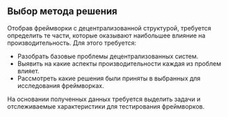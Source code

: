 ## Выбор метода решения

Отобрав фреймворки с децентрализованной структурой, требуется определить те части, которые оказывают наибольшее влияние на производительность. Для этого требуется:
- Разобрать базовые проблемы децентрализованных систем.
- Выявить на какие аспекты производительности каждая из проблем влияет.
- Рассмотреть какие решения были приняты в выбранных для исследования фреймворках.

На основании полученных данных требуется выделить задачи и отслеживаемые характеристики для тестирования фреймворков. 